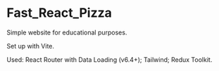 # Fast_React_Pizza
Simple website for educational purposes. 

Set up with Vite. 

Used: 
React Router with Data Loading (v6.4+); 
Tailwind; 
Redux Toolkit.
